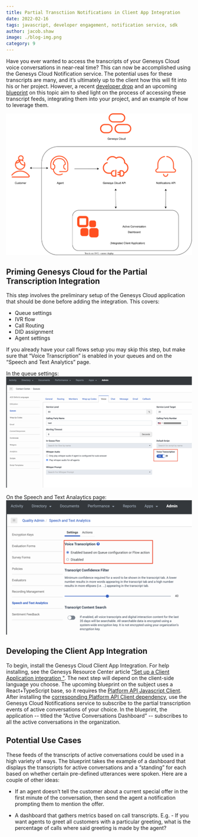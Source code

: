 ```yaml
---
title: Partial Transctiion Notifications in Client App Integration
date: 2022-02-16
tags: javascript, developer engagement, notification service, sdk
author: jacob.shaw
image: ./blog-img.png
category: 9
---
```


Have you ever wanted to access the transcripts of your Genesys Cloud voice conversations in near-real time? This can now be accomplished using the Genesys Cloud Notification service.  The potential uses for these transcripts are many, and it’s ultimately up to the client how this will fit into his or her project.  However, a recent [developer drop](https://www.youtube.com/watch?v=c6PTEMi__7E) and an upcoming [blueprint](https://github.com/GenesysCloudBlueprints/partial-transcription-blueprint) on this topic aim to shed light on the process of accessing these transcript feeds, integrating them into your project, and an example of how to leverage them.

![Partial Transcript App Flowchart](flowchart.svg)

## Priming Genesys Cloud for the Partial Transcription Integration

This step involves the preliminary setup of the Genesys Cloud application that should be done before adding the integration.  This covers:

- Queue settings
- IVR flow
- Call Routing
- DID assignment
- Agent settings

If you already have your call flows setup you may skip this step, but make sure that 
“Voice Transcription” is enabled in your queues and on the “Speech and Text Analytics” page.

In the queue settings:
![Transcription Queue](transcription-queue.png)

On the Speech and Text Analaytics page:
![Transcription Speech and Text Analytics](transcription-speech-and-text.png)

## Developing the Client App Integration
To begin, install the Genesys Cloud Client App Integration. For help installing, see the Genesys Resource Center article ["Set up a Client Application integration
"](https://help.mypurecloud.com/articles/set-custom-client-application-integration/). 
The next step will depend on the client-side language you choose.  The upcoming blueprint on the subject uses a React+TypeScript base, so it requires the [Platform API Javascript Client](https://github.com/MyPureCloud/platform-client-sdk-javascript).  
After installing the [corresponding Platform API Client dependency](https://www.npmjs.com/package/purecloud-platform-client-v2), use the Genesys Cloud Notifications service to subscribe to the partial transcription events of active conversations of your choice.  In the blueprint, the application -- titled the “Active Conversations Dashboard”  -- subscribes to all the active conversations in the organization.

## Potential Use Cases
These feeds of the transcripts of active conversations could be used in a high variety of ways.  The blueprint takes the example of a dashboard that displays the transcripts for active conversations and a “standing” for each based on whether certain pre-defined utterances were spoken.  Here are a couple of other ideas:

- If an agent doesn’t tell the customer about a current special offer in the first minute of the conversation, then send the agent a notification prompting them to mention the offer.

- A dashboard that gathers metrics based on call transcripts.  E.g. - If you want agents to greet all customers with a particular greeting, what is the percentage of calls where said greeting is made by the agent?